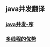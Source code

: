 ## java并发翻译

### [java并发-序](https://snailfighter.github.io/translator/java-summary)
### [多线程的优势](https://snailfighter.github.io/translator/advantage)
